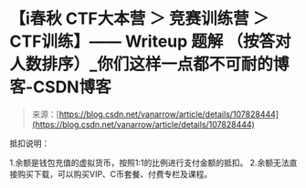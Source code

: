 <!--yml
category: 未分类
date: 2022-04-26 14:37:29
-->

# 【i春秋 CTF大本营 ＞ 竞赛训练营 ＞ CTF训练】—— Writeup 题解 （按答对人数排序）_你们这样一点都不可耐的博客-CSDN博客

> 来源：[https://blog.csdn.net/vanarrow/article/details/107828444](https://blog.csdn.net/vanarrow/article/details/107828444)

抵扣说明：

1.余额是钱包充值的虚拟货币，按照1:1的比例进行支付金额的抵扣。
2.余额无法直接购买下载，可以购买VIP、C币套餐、付费专栏及课程。